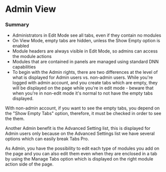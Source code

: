 # Admin View

### Summary

* Administrators in Edit Mode see all tabs, even if they contain no modules 
* On View Mode, empty tabs are hidden, unless the Show Empty option is enabled
* Module headers are always visible in Edit Mode, so admins can access the module actions
* Modules that are contained in panels are managed using standard DNN capabilities 
* To begin with the Admin rights, there are two differences at the level of what is displayed for Admin users vs. non-admin users. While you're logged with admin account, and you create tabs which are empty, they will be displayed on the page while you're in edit mode - beware that when you're in non-edit mode it's normal to not have the empty tabs displayed.

With non-admin account, if you want to see the empty tabs, you depend on the "Show Empty Tabs" option, therefore, it must be checked in order to see the them. 

Another Admin benefit is the Advanced Setting list, this is displayed for Admin users only because on the Advanced Settings list we have several options which can easily break Tabs Pro.

As Admin, you have the possibility to edit each type of modules you add on the page and you can also edit them even when they are enclosed in a tab by using the Manage Tabs option which is displayed on the right module action side of the page.   

